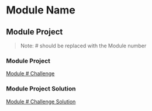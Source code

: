 # Module Name

## Module Project

> Note: # should be replaced with the Module number

### Module Project

[Module # Challenge](github.com/LambdaSchool/trackName-module-project-moduleName)

### Module Project Solution

[Module # Challenge Solution](github.com/LambdaSchool/trackName-module-project-moduleName-solution)
